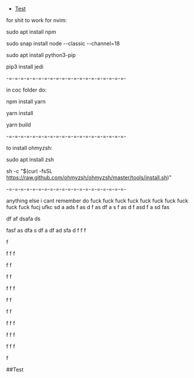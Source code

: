  - [Test](##Test)

for shit to work for nvim:

sudo apt install npm

sudo snap install node --classic --channel=18

sudo apt install python3-pip

pip3 install jedi

-=-=-=-=-=-=-=-=-=-=-=-=-=-=-=-=-=-=-=-=-

in coc folder do:

npm install yarn

yarn install

yarn build

-=-=-=-=-=-=-=-=-=-=-=-=-=-=-=-=-=-=-=-=-

to install ohmyzsh:

sudo apt install zsh

sh -c "$(curl -fsSL https://raw.github.com/ohmyzsh/ohmyzsh/master/tools/install.sh)"

-=-=-=-=-=-=-=-=-=-=-=-=-=-=-=-=-=-=-=-=-

anything else i cant remember do 
fuck
fuck
fuck
fuck
fuck
fuck
fuck
fuck
fuck
fuck
fucj
ufkc
sd
a
ads
f
as
d
f
as
df
a
s
f
as
d
f
asd
f
a
sd
fas

df
af
dsafa
ds

fasf
as
dfa
s
df
a
df
ad
sfa
d
f
f
f

f

f
f
f

f
f

f
f

f
f
f

f
f

f
f

f
f
f

f
f
f

f
f
f

f

##Test
